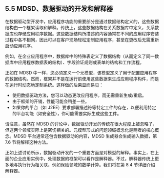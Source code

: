 ## 5.5 MDSD、数据驱动的开发和解释器
在数据驱动型开发中，应用程序功能的重要部分是通过数据结构定义的，这些数据结构由一个框架读取和解释。传统上，这些数据结构在关系数据库中定义，关系数据库也存储应用程序数据。这些数据结构所描述的内容通常在不同的应用程序安装过程中各不相同，因此可以在客户现场轻松定制应用程序，甚至在更改后无需重新启动应用程序。

例如，在企业应用程序中，数据库中的特殊表定义了数据结构（从而定义了同一数据库中应用程序数据表的结构）、字段验证规则或表单的结构和工作流程。

正如在 MDSD 中一样，您必须定义一个元模型，该模型定义了用于配置应用程序的数据结构。然而，框架并不是在运行前使用这些数据来生成应用程序构件，而是在运行时动态地定制系统。这样做的后果显而易见：

* 使用数据驱动方法，您可以动态更改应用程序，而无需重新生成/重启。
* 由于框架的开销，性能可能会稍差一些。
* 如果你的平台（如 J2EE）要求部署描述符等特定工件的存在，以便利用特定的平台功能（如安全性），你可能需要实际生成这些工件。

请注意，虽然在 MDSD 的讨论中，数据驱动开发的传统在很大程度上被忽略了，但这两个领域实际上是密切相关的。元模型形式的问题领域概念化是两者的核心概念。MDSD 平台通常还包含数据驱动的内容，MDSD 生成器会生成输入数据，第 7.6 节将解释这种方法。

正如上述讨论所示，数据驱动开发的一个重要方面是对模型的解释。事实上，在上面的企业应用实例中，处理数据的框架可以看作是解释器。不过，解释器传统上更多地与执行行为相关联，例如保险领域的数学计算。我们将在第 8.4 节详细介绍解释器。
